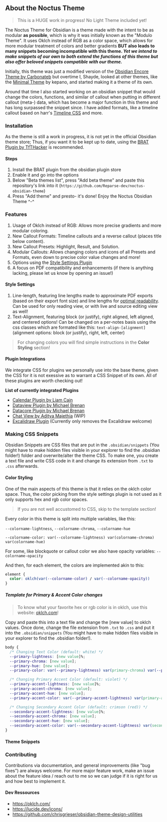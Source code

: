 ## About the Noctus Theme

> This is a HUGE work in progress! No Light Theme included yet!

The Noctus Theme for Obsidian is a theme made with the intent to be as modular **as possible**, which is why it was initially known as the "Modulo Theme". It uses Oklch instead of RGB as a color space, which allows for more modular treatment of colors and better gradients **BUT also leads to many snippets becoming incompatible with this theme. *Yet we intend to make snippets of our own to both extend the functions of this theme but also offer beloved snippets compatible with our theme.***

Initially, this theme was just a modified version of the [Obsidian Encore Theme by Carbonateb](https://github.com/carbonateb/obsidian-encore-theme) but overtime I, Shayde, looked at other themes, like the [Minimal Theme](https://github.com/kepano/obsidian-minimal) by kepano, and started making it a theme of its own.

Around that time I also started working on an obsidian snippet that would change the colors, functions, and similar of callout when putting in different callout (meta-) data, which has become a major function in this theme and has long surpassed the snippet since. I have added formats, like a timeline callout based on harr's [Timeline CSS](https://forum.obsidian.md/t/css-snippet-timeline-as-callout/93652) and more.

### Installation

As the theme is still a work in progress, it is not yet in the official Obsidian theme store; Thus, if you want it to be kept up to date, using the [BRAT Plugin by TfTHacker](https://github.com/TfTHacker/obsidian42-brat) is recommended.

#### Steps

1. Install the BRAT plugin from the obsidian plugin store
2. Enable it and go into the options
3. Below "Beta themes list", press "Add beta theme" and paste this repository's link into it (`https://github.com/Reparse-dev/noctus-obsidian-theme`)
4. Press "Add theme" and presto- it's done! Enjoy the Noctus Obsidian Theme ^-^

### Features

1. Usage of Oklch instead of RGB: Allows more precise gradients and more modular coloring.
2. New Callout Formats: Timeline callouts and a reverse callout (places title below content).
3. New Callout Presets: Highlight, Result, and Solution.
4. Modular Callouts: Allows changing colors and icons of all Presets and Formats, even down to precise color value changes and more!
5. Options using the [Style Settings Plugin](https://github.com/mgmeyers/obsidian-style-settings)
6. A focus on PDF compatibility and enhancements (if there is anything lacking, please let us know by opening an issue!)

#### Style Settings

1. Line-length, featuring line lengths made to approximate PDF exports (based on their export font size) and line lengths for [optimal readability](https://baymard.com/blog/line-length-readability). Can be used for only reading view, or with live and source editing view as well!
2. Text-Alignment, featuring block (or justify), right aligned, left aligned, and centered options! Can be changed on a per-notes basis using the css classes which are formated like this: `text-align-[alignment]` (alignment options: block (or justify), right, left, center)

> For changing colors you will find simple instructions in the **Color Styling** section!

#### Plugin Integrations

We integrate CSS for plugins we personally use into the base theme, given the CSS for it is not exessive as to warrant a CSS Snippet of its own. All of these plugins are worth checking out!

**List of currently integrated Plugins**
- [Calendar Plugin by Liam Cain](https://github.com/liamcain/obsidian-calendar-plugin)
- [Dataview Plugin by Michael Brenan](https://github.com/blacksmithgu/obsidian-dataview)
- [Datacore Plugin by Michael Brenan](https://github.com/blacksmithgu/datacore)
- [Chat View by Aditya Majethia](https://github.com/adifyr/obsidian-chat-view) (WIP)
- [Excalidraw Plugin](https://github.com/zsviczian/obsidian-excalidraw-plugin) (Currently only removes the Excalidraw welcome)

### Making CSS Snippets

Obsidian Snippets are CSS files that are put in the `.obsidian/snippets` (You might have to make hidden files visible in your explorer to find the .obsidian folder!) folder and overwrite/alter the theme CSS. To make one, you create a text file and write CSS code in it and change its extension from `.txt` to `.css` afterwards.

#### Color Styling

One of the main aspects of this theme is that it relies on the oklch color space. Thus, the color picking from the style settings plugin is not used as it only supports hex and rgb color spaces.

> If you are not well accustomed to CSS, skip to the template section!

Every color in this theme is split into multiple variables, like this:

`--colorname-lightness`, `--colorname-chroma`, `--colorname-hue`

`--colorname-color: var(--colorname-lightness) var(colorname-chroma) var(colorname-hue)`

For some, like blockquote or callout color we also have opacity variables: `--colorname-opacity`

And then, for each element, the colors are implemented akin to this:
```css
element {
  color: oklch(var(--colorname-color) / var(--colorname-opacity))
}
```
##### Template for Primary & Accent Color changes

> To know what your favorite hex or rgb color is in oklch, use this website: [oklch.com](https://oklch.com/)!

Copy and paste this into a text file and change the [new value] to oklch values. Once done, change the file extension from `.txt` to `.css` and put it into the `.obsidian/snippets` (You might have to make hidden files visible in your explorer to find the .obsidian folder!).

```css
body {
  /* Changing Text Color (default: white) */
  --primary-lightness: [new value]%;
  --primary-chroma: [new value];
  --primary-hue: [new value];
  --primary-color: var(--primary-lightness) var(primary-chroma) var(--primary-hue);

  /* Changing Primary Accent Color (default: violet) */
  --primary-accent-lightness: [new value]%;
  --primary-accent-chroma: [new value];
  --primary-accent-hue: [new value];
  --primary-accent-color: var(--primary-accent-lightness) var(primary-accent-chroma) var(--primary-accent-hue);

  /* Changing Secondary Accent Color (default: crimson (red)) */
  --secondary-accent-lightness: [new value]%;
  --secondary-accent-chroma: [new value];
  --secondary-accent-hue: [new value];
  --secondary-accent-color: var(--secondary-accent-lightness) var(secondary-accent-chroma) var(--secondary-accent-hue);
}
```

#### Theme Snippets



### Contributing

Contributions via documentation, and general improvements (like "bug fixes") are always welcome. For more major feature work, make an issue about the feature idea / reach out to me so we can judge if it is right for us and how best to implement it.

#### Dev Ressources

- https://oklch.com/
- https://lucide.dev/icons/
- https://github.com/chrisgrieser/obsidian-theme-design-utilities
